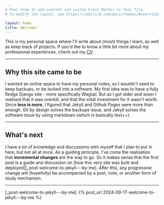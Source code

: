 ```yaml
---
# Feel free to add content and custom Front Matter to this file.
# To modify the layout, see https://jekyllrb.com/docs/themes/#overriding-theme-defaults

layout: home
title: Welcome!
---
```


This is my personal space where I'll write about (most) things I learn, as well as keep track of projects.
If you'd like to know a little bit more about my professional experiences, check out my [CV][cv-on-gdrive].

---

## Why this site came to be
I wanted an online space to have my personal notes, so I wouldn't need to keep backups, or be locked into a software. My first idea was to have a fully fledge Django site - more specifically Wagtail. But as I got older and wiser I realised that it was overkill, and that the inital investment for it wasn't worth. Since **less is more**, I figured that Jekyll and Github Pages were more than enough. Git by design solves the backups issue, and Jekyll solves the software issue by using markdown (which is basically text++).

---

## What's next
I have a lot of knowledge and discussions with myself that I plan to put in here, but not all at once. As a guiding principle, I've come the realisation that **incremental changes** are the way to go. So it makes sense that the first post is a guide and discussion on [how this very site was built and deployed][_post-welcome-to-jekyll---by-me]. After this, any progressive change will (hopefully) be accompanied by a post, note, or another form of study mechanism. 

---

[cv-on-gdrive]: (https://drive.google.com/file/d/1PB8ULT-Ztmz7tau9M99mGfFXG60ruNdX/view?usp=drive_link)
[_post-welcome-to-jekyll---by-me]: {% post_url 2024-09-17-welcome-to-jekyll---by-me %}